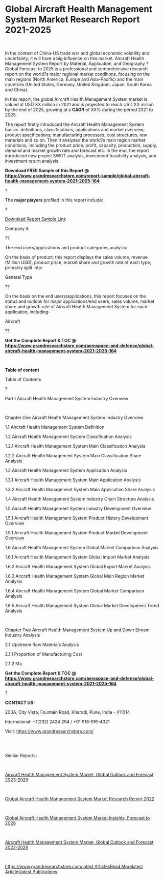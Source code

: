 <h1>Global Aircraft Health Management System Market Research Report 2021-2025</h1><br/><p>In the context of China-US trade war and global economic volatility and uncertainty, it will have a big influence on this market. Aircraft Health Management System Report by Material, Application, and Geography ? Global Forecast to 2025 is a professional and comprehensive research report on the world?s major regional market conditions, focusing on the main regions (North America, Europe and Asia-Pacific) and the main countries (United States, Germany, United Kingdom, Japan, South Korea and China).</p>
 
 
 
 <p>In this report, the global Aircraft Health Management System market is valued at USD XX million in 2021 and is projected to reach USD XX million by the end of 2025, growing at a <strong>CAGR</strong> of XX% during the period 2021 to 2025.</p>
 
 
 
 <p>The report firstly introduced the Aircraft Health Management System basics: definitions, classifications, applications and market overview; product specifications; manufacturing processes; cost structures, raw materials and so on. Then it analyzed the world?s main region market conditions, including the product price, profit, capacity, production, supply, demand and market growth rate and forecast etc. In the end, the report introduced new project SWOT analysis, investment feasibility analysis, and investment return analysis.</p>
 
 
 
 <div><b>Download FREE Sample of this Report @ <a href="https://www.grandresearchstore.com/report-sample/global-aircraft-health-management-system-2021-2025-164">https://www.grandresearchstore.com/report-sample/global-aircraft-health-management-system-2021-2025-164</a></b></div>
 
 
 
 <p>? </p>
 
 
 
 <p>The <strong>major players</strong> profiled in this report include:</p>
 
 
 
 <p>? </p>
 
 
 
 <p><a href="https://www.grandresearchstore.com/mr-admin/report-sample/global-aircraft-health-management-system-2021-2025-164">Download Report Sample Link</a></p>
 
 
 
 <p>Company A</p>
 
 
 
 <p>??</p>
 
 
 
 <p>The end users/applications and product categories analysis:</p>
 
 
 
 <p>On the basis of product, this report displays the sales volume, revenue (Million USD), product price, market share and growth rate of each type, primarily split into-</p>
 
 
 
 <p>General Type</p>
 
 
 
 <p>??</p>
 
 
 
 <p>On the basis on the end users/applications, this report focuses on the status and outlook for major applications/end users, sales volume, market share and growth rate of Aircraft Health Management System for each application, including-</p>
 
 
 
 <p>Aircraft</p>
 
 
 
 <p>??</p>
 
 
 
 <div><b>Get the Complete Report & TOC @ <a href="https://www.grandresearchstore.com/aerospace-and-defense/global-aircraft-health-management-system-2021-2025-164">https://www.grandresearchstore.com/aerospace-and-defense/global-aircraft-health-management-system-2021-2025-164</a></b></div>
 
 
 
 <p><br />
 
 <b>Table of content</b></p>
 
 
 
 <p>Table of Contents<br />
 
 ?<br />
 
 Part I Aircraft Health Management System Industry Overview<br />
 
 <br />
 
 Chapter One Aircraft Health Management System Industry Overview<br />
 
 1.1 Aircraft Health Management System Definition<br />
 
 1.2 Aircraft Health Management System Classification Analysis<br />
 
 1.2.1 Aircraft Health Management System Main Classification Analysis<br />
 
 1.2.2 Aircraft Health Management System Main Classification Share Analysis<br />
 
 1.3 Aircraft Health Management System Application Analysis<br />
 
 1.3.1 Aircraft Health Management System Main Application Analysis<br />
 
 1.3.2 Aircraft Health Management System Main Application Share Analysis<br />
 
 1.4 Aircraft Health Management System Industry Chain Structure Analysis<br />
 
 1.5 Aircraft Health Management System Industry Development Overview<br />
 
 1.5.1 Aircraft Health Management System Product History Development Overview<br />
 
 1.5.1 Aircraft Health Management System Product Market Development Overview<br />
 
 1.6 Aircraft Health Management System Global Market Comparison Analysis<br />
 
 1.6.1 Aircraft Health Management System Global Import Market Analysis<br />
 
 1.6.2 Aircraft Health Management System Global Export Market Analysis<br />
 
 1.6.3 Aircraft Health Management System Global Main Region Market Analysis<br />
 
 1.6.4 Aircraft Health Management System Global Market Comparison Analysis<br />
 
 1.6.5 Aircraft Health Management System Global Market Development Trend Analysis<br />
 
 <br />
 
 Chapter Two Aircraft Health Management System Up and Down Stream Industry Analysis<br />
 
 2.1 Upstream Raw Materials Analysis<br />
 
 2.1.1 Proportion of Manufacturing Cost<br />
 
 2.1.2 Ma</p>
 
 
 
 <div><b>Get the Complete Report & TOC @ <a href="https://www.grandresearchstore.com/aerospace-and-defense/global-aircraft-health-management-system-2021-2025-164">https://www.grandresearchstore.com/aerospace-and-defense/global-aircraft-health-management-system-2021-2025-164</a></b></div>
 
 
 
 <p>? </p>
 
 
 
 <p><b>CONTACT US:</b><br />
 
 203A, City Vista, Fountain Road, Kharadi, Pune, India - 411014<br />
 
 International: +1(332) 2424 294 / +91 916-916-4321<br />
 
 Visit: <a href="https://www.grandresearchstore.com/">https://www.grandresearchstore.com/</a><br />
 
 <br />
 
 <br />
 
 Similar Reports:<br />
 
 <br />
 
 <a href="https://www.grandresearchstore.com/ict-and-media/global-aircraft-health-management-system-forecast-2023-2029-146">Aircraft Health Management System Market, Global Outlook and Forecast 2023-2029</a><br />
 
 <br />
 
 <a href="https://www.grandresearchstore.com/ict-and-media/global-aircraft-health-management-system-2022-188">Global Aircraft Health Management System Market Research Report 2022</a><br />
 
 <br />
 
 <a href="https://www.grandresearchstore.com/ict-and-media/global-aircraft-health-management-system-2028-837">Global Aircraft Health Management System Market Insights, Forecast to 2028</a><br />
 
 <br />
 
 <a href="https://www.grandresearchstore.com/ict-and-media/global-aircraft-health-management-system-forecast-2022-2028-539">Aircraft Health Management System Market, Global Outlook and Forecast 2022-2028</a><br />
 
 <br />
 
 <a href="https://gyeongbokgung.com">https://www.grandresearchstore.com/</a><a href="https://hallyeomaritime.com">latest Articles</a><a href="https://jingwansa.com">Read More</a><a href="https://nguoiviet.jp/">latest Articles</a><a href="https://www.intelmarketresearch.com/">latest Publications</a></p>